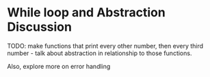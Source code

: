 # While loop and Abstraction Discussion

TODO: make functions that print every other number, then every third number - talk about
abstraction in relationship to those functions.

Also, explore more on error handling